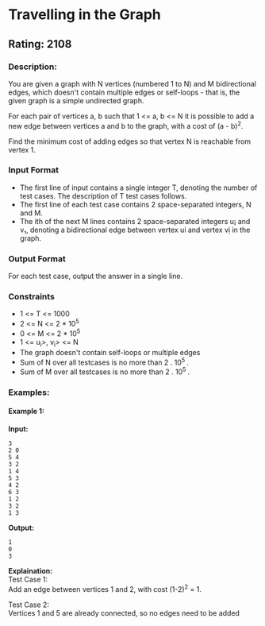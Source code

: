 # Travelling in the Graph
## Rating: 2108
### Description:
You are given a graph with N vertices (numbered 1 to N) and M bidirectional edges, which doesn't contain multiple edges or self-loops - that is, the given graph is a simple undirected graph. 

For each pair of vertices a, b such that 1 <= a, b <= N it is possible to add a new edge between vertices a and b to the graph, with a cost of (a - b)<sup>2</sup>. 

Find the minimum cost of adding edges so that vertex N is reachable from vertex 1. 
### Input Format 
- The first line of input contains a single integer T, denoting the number of test cases. The description of T test cases follows. 
- The first line of each test case contains 2 space-separated integers, N and M. 
- The ith of the next M lines contains 2 space-separated integers u¡ and v₁, denoting a bidirectional edge between vertex ui and vertex vị in the graph. 
### Output Format 
For each test case, output the answer in a single line. 
### Constraints 
- 1 <= T <= 1000 
- 2 <= N <= 2 * 10<sup>5 </sup>
- 0 <= M <= 2 * 10<sup>5 </sup>
- 1 <= u<sub>i</sub>>, v<sub>i</sub>> <= N 
- The graph doesn't contain self-loops or multiple edges 
- Sum of N over all testcases is no more than 2 . 10<sup>5 </sup>. 
- Sum of M over all testcases is no more than 2 . 10<sup>5 </sup>.

### Examples:
#### Example 1:
**Input:**
```
3
2 0
5 4
3 2
1 4
5 3
4 2
6 3
1 2
3 2
1 3
```
**Output:**
```
1
0
3
```
**Explaination:**  
Test Case 1:  
Add an edge between vertices 1 and 2, with cost (1-2)<sup>2</sup> = 1. 

Test Case 2:  
Vertices 1 and 5 are already connected, so no edges need to be added